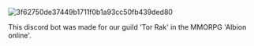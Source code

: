 ![3f62750de37449b1711f0b1a93cc50fb439ded80](https://user-images.githubusercontent.com/35965716/125944271-15e19b95-da4b-45d5-b2dd-9be86593feb2.jpeg)

This discord bot was made for our guild 'Tor Rak' in the MMORPG 'Albion online'.
